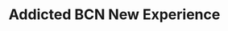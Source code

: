 ---
title: "Addicted BCN New Experience"
url: /barcelona/addicted-bcn-new-experience/
shop: deportes
---